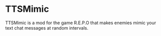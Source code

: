 # TTSMimic

TTSMimic is a mod for the game R.E.P.O that makes enemies mimic your text chat messages at random intervals.
